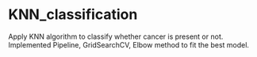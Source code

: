 # KNN_classification
Apply KNN algorithm to classify whether cancer is present or not. Implemented Pipeline, GridSearchCV, Elbow method to fit the best model.
